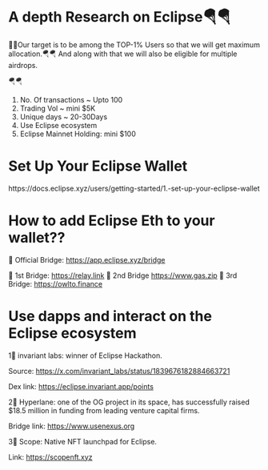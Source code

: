 <h1>A depth Research on Eclipse🪂🪂</h1>
💎💎Our target is to be among the TOP-1% Users so that we will get maximum allocation.🪂🪂
And along with that we will also be eligible for multiple airdrops.


🪂🪂

1) No. Of transactions ~ Upto 100
2) Trading Vol ~ mini $5K 
3) Unique days ~ 20-30Days
4) Use Eclipse ecosystem
5) Eclipse Mainnet Holding: mini $100

<h1>Set Up Your Eclipse Wallet</h1>
https://docs.eclipse.xyz/users/getting-started/1.-set-up-your-eclipse-wallet

<h1>How to add Eclipse Eth to your wallet??</h1>

💎  Official Bridge: https://app.eclipse.xyz/bridge

🔹 1st Bridge: https://relay.link
🔹 2nd Bridge https://www.gas.zip
🔹 3rd Bridge: https://owlto.finance

<h1>Use dapps and interact on the Eclipse ecosystem</h1>

1⃣ invariant labs: winner of Eclipse Hackathon.

Source: https://x.com/invariant_labs/status/1839676182884663721

Dex link: https://eclipse.invariant.app/points

2⃣ Hyperlane: one of the OG project in its space, has successfully raised $18.5 million in funding from leading venture capital firms.

Bridge link: https://www.usenexus.org

3⃣ Scope: Native NFT launchpad for Eclipse.

Link: https://scopenft.xyz

